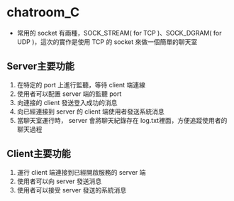 # chatroom_C
* 常用的 socket 有兩種，SOCK_STREAM( for TCP )、SOCK_DGRAM( for UDP )，這次的實作是使用 TCP 的 socket 來做一個簡單的聊天室

## Server主要功能
1. 在特定的 port 上進行監聽，等待 client 端連線
2. 使用者可以配置 server 端的監聽 port
3. 向連接的 client 發送登入成功的消息
4. 向已經連接到 server 的 client 端使用者發送系統消息
5. 當聊天室運行時， server 會將聊天紀錄存在 log.txt裡面，方便追蹤使用者的聊天過程

## Client主要功能
1. 運行 client 端連接到已經開啟服務的 server 端
2. 使用者可以向 server 發送消息
3. 使用者可以接受 server 發送的系統消息
